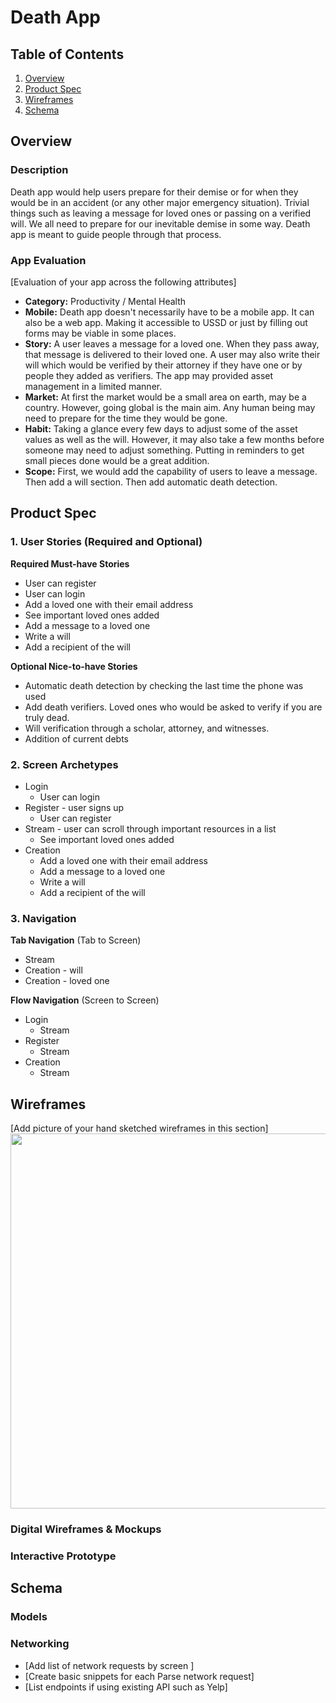 # Death App

## Table of Contents
1. [Overview](#Overview)
1. [Product Spec](#Product-Spec)
1. [Wireframes](#Wireframes)
2. [Schema](#Schema)

## Overview
### Description
Death app would help users prepare for their demise or for when they would be in an accident (or any other major emergency situation).
Trivial things such as leaving a message for loved ones or passing on a verified will. We all need to prepare for our inevitable demise
in some way. Death app is meant to guide people through that process.

### App Evaluation
[Evaluation of your app across the following attributes]
- **Category:** Productivity / Mental Health
- **Mobile:** Death app doesn't necessarily have to be a mobile app. It can also be a web app. Making it accessible to USSD or just by filling out
forms may be viable in some places.
- **Story:** A user leaves a message for a loved one. When they pass away, that message is delivered to their loved one. A user may also write their will
which would be verified by their attorney if they have one or by people they added as verifiers. The app may provided asset management in a limited manner.
- **Market:** At first the market would be a small area on earth, may be a country. However, going global is the main aim. Any human being
may need to prepare for the time they would be gone.
- **Habit:** Taking a glance every few days to adjust some of the asset values as well as the will. However, it may also take a few months
before someone may need to adjust something. Putting in reminders to get small pieces done would be a great addition.
- **Scope:** First, we would add the capability of users to leave a message. Then add a will section. Then add automatic death detection.

## Product Spec

### 1. User Stories (Required and Optional)

**Required Must-have Stories**

* User can register
* User can login
* Add a loved one with their email address
* See important loved ones added
* Add a message to a loved one
* Write a will
* Add a recipient of the will

**Optional Nice-to-have Stories**

* Automatic death detection by checking the last time the phone was used
* Add death verifiers. Loved ones who would be asked to verify if you are truly dead.
* Will verification through a scholar, attorney, and witnesses.
* Addition of current debts

### 2. Screen Archetypes

* Login
  + User can login
* Register - user signs up
  + User can register
* Stream - user can scroll through important resources in a list
  + See important loved ones added
* Creation
  + Add a loved one with their email address
  + Add a message to a loved one
  + Write a will
  + Add a recipient of the will

### 3. Navigation

**Tab Navigation** (Tab to Screen)

* Stream
* Creation - will
* Creation - loved one

**Flow Navigation** (Screen to Screen)

* Login
   + Stream
* Register
   + Stream
* Creation
  + Stream

## Wireframes
[Add picture of your hand sketched wireframes in this section]
<img src="YOUR_WIREFRAME_IMAGE_URL" width=600>

### Digital Wireframes & Mockups

### Interactive Prototype

## Schema 

### Models

### Networking
- [Add list of network requests by screen ]
- [Create basic snippets for each Parse network request]
- [List endpoints if using existing API such as Yelp]
